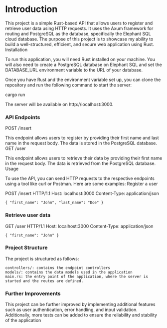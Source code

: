 # Introduction

This project is a simple Rust-based API that allows users to register and retrieve user data using HTTP requests. It uses the Axum framework for routing and PostgreSQL as the database, specifically the Elephant SQL cloud database. The purpose of this project is to showcase my ability to build a well-structured, efficient, and secure web application using Rust.
Installation

To run this application, you will need Rust installed on your machine. You will also need to create a PostgreSQL database on Elephant SQL and set the DATABASE_URL environment variable to the URL of your database.

Once you have Rust and the environment variable set up, you can clone the repository and run the following command to start the server:


cargo run

The server will be available on http://localhost:3000.

### API Endpoints
POST /insert

This endpoint allows users to register by providing their first name and last name in the request body. The data is stored in the PostgreSQL database.
GET /user

This endpoint allows users to retrieve their data by providing their first name in the request body. The data is retrieved from the PostgreSQL database.
Usage

To use the API, you can send HTTP requests to the respective endpoints using a tool like curl or Postman. Here are some examples:
Register a user


POST /insert HTTP/1.1
Host: localhost:3000
Content-Type: application/json

`{
    "first_name": "John",
    "last_name": "Doe"
}`

### Retrieve user data



GET /user HTTP/1.1
Host: localhost:3000
Content-Type: application/json

`{
    "first_name": "John"
}`

### Project Structure

The project is structured as follows:

    controllers/: contains the endpoint controllers
    models/: contains the data models used in the application
    main.rs: the entry point of the application, where the server is started and the routes are defined.

### Further Improvements

This project can be further improved by implementing additional features such as user authentication, error handling, and input validation. Additionally, more tests can be added to ensure the reliability and stability of the application
